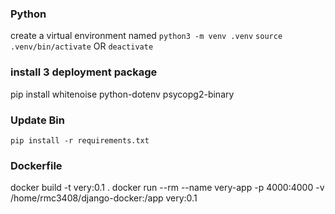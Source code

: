 
### Python
create a virtual environment named
```python3 -m venv .venv```
```source .venv/bin/activate``` OR ```deactivate```

### install 3 deployment package
pip install whitenoise python-dotenv psycopg2-binary


### Update Bin 
```pip install -r requirements.txt```


### Dockerfile
docker build -t very:0.1 .
docker run --rm --name very-app -p 4000:4000 -v /home/rmc3408/django-docker:/app very:0.1

